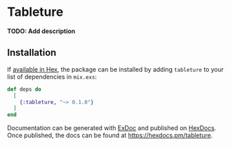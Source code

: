# Tableture

**TODO: Add description**

## Installation

If [available in Hex](https://hex.pm/docs/publish), the package can be installed
by adding `tableture` to your list of dependencies in `mix.exs`:

```elixir
def deps do
  [
    {:tableture, "~> 0.1.0"}
  ]
end
```

Documentation can be generated with [ExDoc](https://github.com/elixir-lang/ex_doc)
and published on [HexDocs](https://hexdocs.pm). Once published, the docs can
be found at <https://hexdocs.pm/tableture>.

